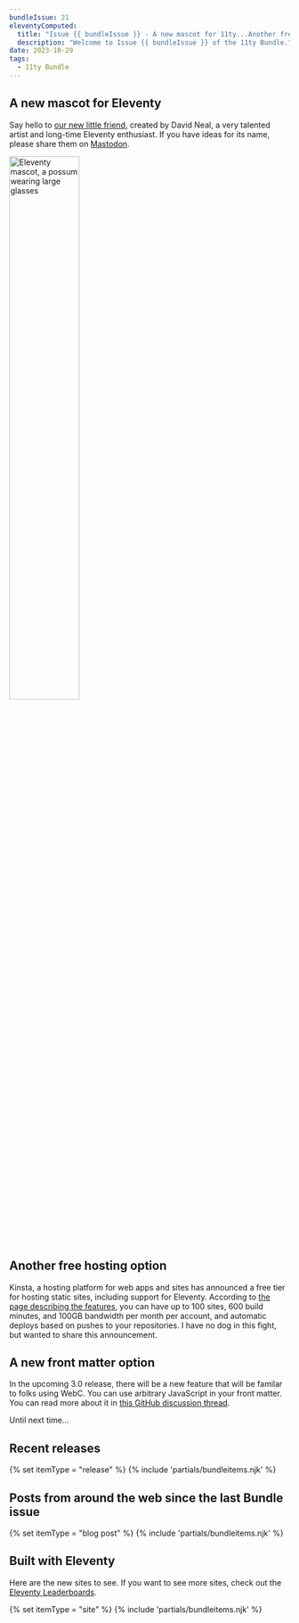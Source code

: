 ```yaml
---
bundleIssue: 21
eleventyComputed:
  title: "Issue {{ bundleIssue }} - A new mascot for 11ty...Another free hosting option...A new front matter option...And 10 posts and 6 sites to see."
  description: "Welcome to Issue {{ bundleIssue }} of the 11ty Bundle."
date: 2023-10-29
tags:
  - 11ty Bundle
---
```


## A new mascot for Eleventy

Say hello to [our new little friend](https://www.11ty.dev/blog/mascot-david/), created by David Neal, a very talented artist and long-time Eleventy enthusiast. If you have ideas for its name, please share them on [Mastodon](https://fosstodon.org/@eleventy).

<img src="/assets/img/11ty-mascot.avif" alt="Eleventy mascot, a possum wearing large glasses" style="width: 50%; margin: 0 auto;">

## Another free hosting option

Kinsta, a hosting platform for web apps and sites has announced a free tier for hosting static sites, including support for Eleventy. According to [the page describing the features](https://kinsta.com/static-site-hosting/), you can have up to 100 sites, 600 build minutes, and 100GB bandwidth per month per account, and automatic deploys based on pushes to your repositories. I have no dog in this fight, but wanted to share this announcement. 

## A new front matter option

In the upcoming 3.0 release, there will be a new feature that will be familar to folks using WebC. You can use arbitrary JavaScript in your front matter. You can read more about it in [this GitHub discussion thread](https://github.com/11ty/eleventy/issues/2819).

Until next time...

<div id="releases"></div>

## Recent releases

{% set itemType = "release" %}
{% include 'partials/bundleitems.njk' %}

<div id="newposts"></div>

## Posts from around the web since the last Bundle issue

{% set itemType = "blog post" %}
{% include 'partials/bundleitems.njk' %}

<div id="sites"></div>

## Built with Eleventy

Here are the new sites to see. If you want to see more sites, check out the [Eleventy Leaderboards](https://www.11ty.dev/speedlify/).

{% set itemType = "site" %}
{% include 'partials/bundleitems.njk' %}
